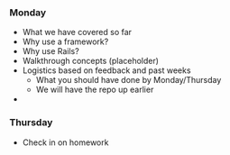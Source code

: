 ### Monday
- What we have covered so far
- Why use a framework?
- Why use Rails?
- Walkthrough concepts (placeholder)
- Logistics based on feedback and past weeks
  - What you should have done by Monday/Thursday
  - We will have the repo up earlier
- 

### Thursday
- Check in on homework
